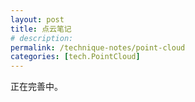 ```yaml
---
layout: post
title: 点云笔记
# description: 
permalink: /technique-notes/point-cloud
categories: [tech.PointCloud]
---
```


正在完善中。

